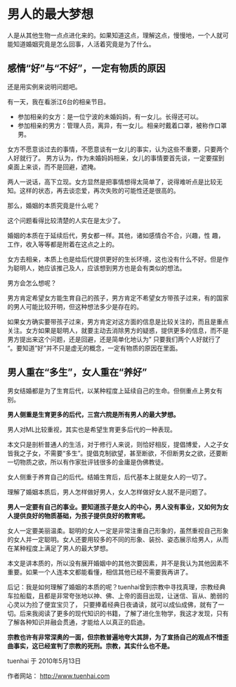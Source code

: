 # 男人的最大梦想


人是从其他生物一点点进化来的。如果知道这点，理解这点，慢慢地，一个人就可能知道婚姻究竟是怎么回事，人活着究竟是为了什么。


## 感情“好”与“不好”，一定有物质的原因

还是用实例来说明问题吧。

有一天，我在看浙江6台的相亲节目。

- 参加相亲的女方：是一位宁波的未婚妈妈，有一女儿。长得还可以。
- 参加相亲的男方：管理人员，离异，有一女儿。相亲时戴着口罩，被称作口罩男。

女方不愿意谈过去的事情，不愿意谈有一女儿的事实，认为这些不重要，只要两个人好就行了。
男方认为，作为未婚妈妈相亲，女儿的事情要首先谈，一定要摆到桌面上来谈，而不是回避，遮掩。

两人一说话，高下立现。女方显然是把事情想得太简单了，说得难听点是比较无知。这样的状态，再去谈恋爱，再次失败的可能性还是很高的。

那么，婚姻的本质究竟是什么呢？

这个问题看得比较清楚的人实在是太少了。

婚姻的本质在于延续后代，男女都一样。其他，诸如感情合不合，兴趣，性 趣，工作，收入等等都是附着在这点之上的。

女方去相亲，本质上也是给后代提供更好的生长环境，这也没有什么不好。但是作为聪明人，她应该推己及人，应该想到男方也是会有类似的想法。

男方会怎么想呢？

男方肯定希望女方能生育自己的孩子，男方肯定不希望女方带孩子过来，有的国家的男人可能比较开明，但这种想法多少是存在的。

如果女方确实要带孩子过来，男方肯定对这方面的信息是比较关注的，而且是重点关注。女方如果是聪明人，就要主动去消除男方的疑惑，提供更多的信息，而不是男方提出来这个问题，还是回避，还是简单化地认为” 只要我们两个人好就行了 “。要知道”好”并不只是虚无的概念，一定有物质的原因在里面。


## 男人重在“多生”，女人重在“养好”

男女结婚都是为了生育后代，以某种程度上延续自己的生命。但侧重点上男女有别。

**男人侧重是生育更多的后代，三宫六院是所有男人的最大梦想。**

男人对ML比较重视，其实也是希望生育更多后代的一种表现。

本文只是剖析普通人的生活，对于修行人来说，则恰好相反，提倡博爱，人之子女皆我之子女，不需要“多生”。提倡克制欲望，甚至断欲，不但断男女之欲，还要断一切物质之欲，所以有作家批评钱很多的金庸是伪佛教徒。

女人侧重于养育自己的后代。结婚生育后，后代基本上就是女人的一切了。

理解了婚姻本质后，男人怎样做好男人，女人怎样做好女人就不是问题了。

**男人一定要有自己的事业。要知道孩子是女人的中心，男人没有事业，又如何为女人提供良好的物质基础，为孩子提供良好的教育呢。**

女人一定要美丽温柔。聪明的女人一定是非常注重自己形象的，虽然重视自己形象的女人并一定聪明。女人还要用较多的不同的形象、装扮、姿态展示给男人，从而在某种程度上满足了男人的最大梦想。

本文是讲本质的，所以没有展开婚姻中的其他次要因素，并不是我认为其他因素不重要。如果一个人连本文都能看懂，相信其他已经不需要我再讲了。

后记：我是如何理解了婚姻的本质的呢？tuenhai曾到宗教中寻找真理，宗教经典车拉船载，且都是非常夸张地以神、佛、上帝的面目出现，让迷信、盲从、脆弱的心灵以为捡了便宜宝贝了， 只要捧着经典日夜诵读，就可以成仙成佛，就有了一切。后来我阅读了更多的现代知识的书籍，了解了进化生物学，我这才发现，只有了解各种知识并融会贯通，才能给人以真正的启迪。

**宗教也许有非常深奥的一面，但宗教普遍地夸大其辞，为了宣扬自己的观点不惜歪曲事实，这已经宣判了宗教的死刑。宗教，其实什么也不是。**


tuenhai 于 2010年5月13日

作者网站： http://www.tuenhai.com
